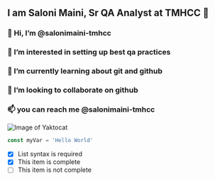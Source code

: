## I am Saloni Maini, Sr QA Analyst at TMHCC :girl:
### 👋 Hi, I’m @salonimaini-tmhcc
###  👀 I’m interested in setting up best qa practices
### 🌱 I’m currently learning about git and github
### 💞️ I’m looking to collaborate on github
### 📫 you can reach me @salonimaini-tmhcc

![Image of Yaktocat](https://octodex.github.com/images/manufacturetocat.png)

``` Javascript
const myVar = 'Hello World'
```

- [x] List syntax is required
- [x] This item is complete
- [ ] This item is not complete
